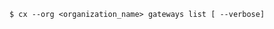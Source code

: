 <!-- usedin: [ _includes/_inlines/Toolbelt/common/gateway/gateway_usage-1.md] -->

```
$ cx --org <organization_name> gateways list [ --verbose]
```
